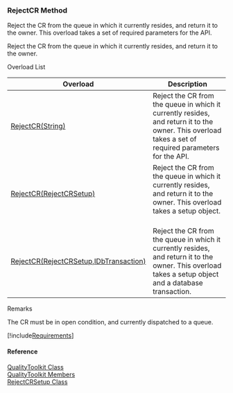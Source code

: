 ﻿### RejectCR Method

Reject the CR from the queue in which it currently resides, and return it to the owner. This overload takes a set of required parameters for the API.

Reject the CR from the queue in which it currently resides, and return it to the owner.

Overload List

| Overload | Description |
| --- | --- |
| [RejectCR(String)](FChoice.Toolkits.Clarify~FChoice.Toolkits.Clarify.Quality.QualityToolkit~RejectCR(String).md) | Reject the CR from the queue in which it currently resides, and return it to the owner. This overload takes a set of required parameters for the API.   |
| [RejectCR(RejectCRSetup)](FChoice.Toolkits.Clarify~FChoice.Toolkits.Clarify.Quality.QualityToolkit~RejectCR(RejectCRSetup).md) | Reject the CR from the queue in which it currently resides, and return it to the owner. This overload takes a setup object.   |
| [RejectCR(RejectCRSetup,IDbTransaction)](FChoice.Toolkits.Clarify~FChoice.Toolkits.Clarify.Quality.QualityToolkit~RejectCR(RejectCRSetup,IDbTransaction).md) | Reject the CR from the queue in which it currently resides, and return it to the owner. This overload takes a setup object and a database transaction.   |

Remarks

The CR must be in open condition, and currently dispatched to a queue.

[!include[Requirements](../partials/requirements.md)]



#### Reference

[QualityToolkit Class](FChoice.Toolkits.Clarify~FChoice.Toolkits.Clarify.Quality.QualityToolkit.md)  
[QualityToolkit Members](FChoice.Toolkits.Clarify~FChoice.Toolkits.Clarify.Quality.QualityToolkit_members.md)  
[RejectCRSetup Class](FChoice.Toolkits.Clarify~FChoice.Toolkits.Clarify.Quality.RejectCRSetup.md)